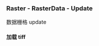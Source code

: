 ### Raster - RasterData - Update
数据栅格 update
#### 加载 tiff
<code src="./rasterData/update.tsx"></code>